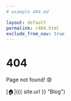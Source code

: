 ```yaml
---
# example 404.md

layout: default
permalink: /404.html
exclude_from_nav: true
---
```


# 404

Page not found! :cold_sweat:

[:house:]({{ site.url }} "Blog")
